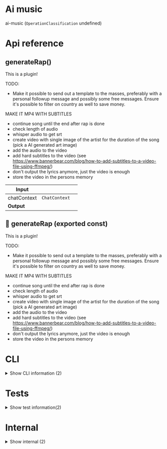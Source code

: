 # Ai music

ai-music (`OperationClassification` undefined)



# Api reference

## generateRap()

This is a plugin!


TODO:

- Make it possible to send out a template to the masses, preferably with a personal followup message and possibly some free messages. Ensure it's possible to filter on country as well to save money.

MAKE IT MP4 WITH SUBTITLES

- continue song until the end after rap is done
- check length of audio
- whisper audio to get srt
- create video with single image of the artist for the duration of the song (pick a AI generated art image)
- add the audio to the video
- add hard subtitles to the video (see https://www.bannerbear.com/blog/how-to-add-subtitles-to-a-video-file-using-ffmpeg/)
- don't output the lyrics anymore, just the video is enough
- store the video in the persons memory


| Input      |    |    |
| ---------- | -- | -- |
| chatContext | `ChatContext` |  |,| chatMessage | `CreateOrmItem<ChatMessage>` |  |,| truncatedMessageHistory | `CreateOrmItem<ChatMessage>`[] |  |
| **Output** |    |    |



## 📄 generateRap (exported const)

This is a plugin!


TODO:

- Make it possible to send out a template to the masses, preferably with a personal followup message and possibly some free messages. Ensure it's possible to filter on country as well to save money.

MAKE IT MP4 WITH SUBTITLES

- continue song until the end after rap is done
- check length of audio
- whisper audio to get srt
- create video with single image of the artist for the duration of the song (pick a AI generated art image)
- add the audio to the video
- add hard subtitles to the video (see https://www.bannerbear.com/blog/how-to-add-subtitles-to-a-video-file-using-ffmpeg/)
- don't output the lyrics anymore, just the video is enough
- store the video in the persons memory

# CLI

<details><summary>Show CLI information (2)</summary>
    
  # cli()




| Input      |    |    |
| ---------- | -- | -- |
| - | | |
| **Output** |    |    |



## 📄 cli (unexported const)

  </details>

# Tests

<details><summary>Show test information(2)</summary>
    
  # test()




| Input      |    |    |
| ---------- | -- | -- |
| - | | |
| **Output** |    |    |



## 📄 test (unexported const)

  </details>

# Internal

<details><summary>Show internal (2)</summary>
    
  # translateLyrics()

If I make this and I can find a way to do this for under a cent per song, we can integrate with spotify playtlists (our youtube playlists, even easier) in order to create a way for people to much more easily learn a language through music.

Once AI improves further, we might be able to use voice to voice, and input the original lyrics + the translated variant, to output a translated version that flows the same... This would be truly amazing.

NB: Many of these steps are useful by themselves as plugins to, for example, open-ai.


| Input      |    |    |
| ---------- | -- | -- |
| name | string |  |,| artist | string |  |,| targetLanguage | string |  |
| **Output** |    |    |



## 📄 translateLyrics (exported const)

If I make this and I can find a way to do this for under a cent per song, we can integrate with spotify playtlists (our youtube playlists, even easier) in order to create a way for people to much more easily learn a language through music.

Once AI improves further, we might be able to use voice to voice, and input the original lyrics + the translated variant, to output a translated version that flows the same... This would be truly amazing.

NB: Many of these steps are useful by themselves as plugins to, for example, open-ai.
  </details>

